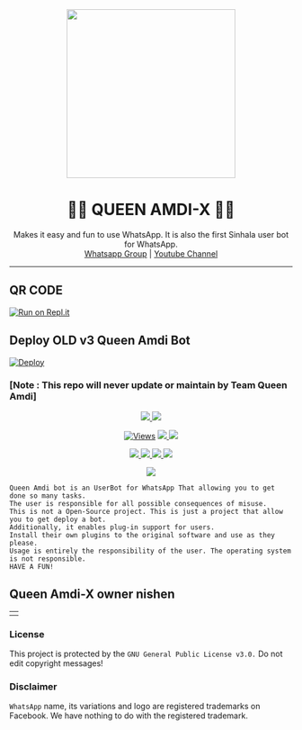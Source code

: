 <div align="center">
  <img src="https://i.ibb.co/r3wmpwr/LOGO.jpg" width="300" height="300">
  <h1>👸💎 QUEEN AMDI-X 💎👸</h1>
</div>
<p align="center">
    Makes it easy and fun to use WhatsApp. It is also the first Sinhala user bot for WhatsApp.
    <br>
        <a href="https://chat.whatsapp.com/FufFv6v1M288le5TopCNMQ">Whatsapp Group</a> |
        <a href="https://www.youtube.com/channel/UCZx8U1EU95-Wn9mH4dn15vQ">Youtube Channel</a>
    <br>
</p>

----

## QR CODE
[![Run on Repl.it](https://repl.it/badge/github/quiec/whatsasena)](https://replit.com/@BlackAmda/Queen-Amdi-QR-Code)

## Deploy OLD v3 Queen Amdi Bot
[![Deploy](https://www.herokucdn.com/deploy/button.svg)](https://www.heroku.com/deploy/?template=https://github.com/BlackAmda/QueenAmdi-v3)

### [Note : This repo will never update or maintain by Team Queen Amdi]

<p align="center">
  <a href="httsp://github.com/BlackAmda/QueenAmdi">
    <img src="https://img.shields.io/docker/pulls/blackamda/queenamdi?style=flat-square&label=Docker+Pulls">
  </a>
  <a href="https://github.com/BlackAmda/QueenAmdi">
    <img src="https://img.shields.io/docker/image-size/blackamda/queenamdi?style=flat-square&logo=github&label=Image Size">
    
  </a>
</p>

<p align="center">

  <a href="https://github.com/BlackAmda/QueenAmdi">
    <img src="https://hits.seeyoufarm.com/api/count/incr/badge.svg?url=https%3A%2F%2Fgithub.com%2FBlackAmda%2FQueenAmdi&count_bg=%2379C83D&title_bg=%23555555&icon=gitpod.svg&icon_color=%23E7E7E7&title=Views&edge_flat=false" alt="Views"/></a>
  
  </a>
  <a href="https://github.com/BlackAmda/QueenAmdi/fork">
    <img src="https://img.shields.io/github/forks/BlackAmda/QueenAmdi?label=Fork&style=social">
    
  </a>
  <a href="https://github.com/BlackAmda/QueenAmdi/stargazers">
    <img src="https://img.shields.io/github/stars/BlackAmda/QueenAmdi?style=social">
  </a>
</p>

<p align="center">
  <a href="httsp://github.com/BlackAmda/QueenAmdi">
    <img src="https://img.shields.io/github/repo-size/BlackAmda/QueenAmdi?color=purple&label=Repo%20Size&style=plastic">

  </a>
  <a href="httsp://github.com/BlackAmda/QueenAmdi">
    <img src="https://img.shields.io/github/license/BlackAmda/QueenAmdi?color=purple&label=License&style=plastic">

  </a>
  <a href="httsp://github.com/BlackAmda/QueenAmdi">
    <img src="https://img.shields.io/github/languages/top/BlackAmda/QueenAmdi?color=purple&label=Javascript&style=plastic">

  </a>
  <a href="httsp://github.com/BlackAmda/QueenAmdi">
    <img src="https://img.shields.io/static/v1?label=Author&message=Black%20Amda&color=purple&style=plastic">

  </a>
  </p>
 <p align="center">
  <a href="https://wa.me/94757405652">
    <img src="https://img.shields.io/badge/Contact%20Me%20On%20Whatsapp-Queen%20Amdi%20Bot-purple&style=plastic">

  </a>
</p>

```
Queen Amdi bot is an UserBot for WhatsApp That allowing you to get done so many tasks.
The user is responsible for all possible consequences of misuse.
This is not a Open-Source project. This is just a project that allow you to get deploy a bot.
Additionally, it enables plug-in support for users.
Install their own plugins to the original software and use as they please.
Usage is entirely the responsibility of the user. The operating system is not responsible.
HAVE A FUN!
```

## Queen Amdi-X owner nishen 

<table>
										<tbody>
											<tr>
												<td><a sɪɢᴇᴅᴇʀɪᴇɴ"></a></td>
											</tr>
										</tbody>
									</table>

### License
This project is protected by the `GNU General Public License v3.0.`
Do not edit copyright messages!

### Disclaimer
`WhatsApp` name, its variations and logo are registered trademarks on Facebook. We have nothing to do with the registered trademark.

